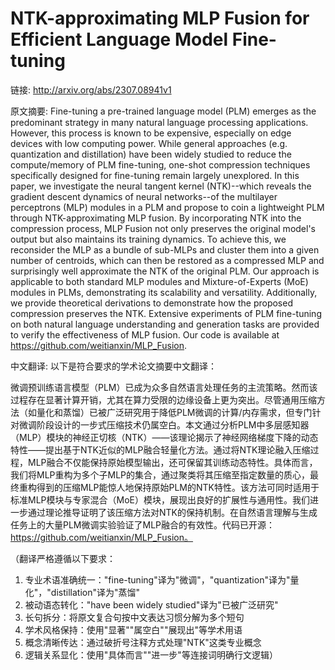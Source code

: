 # NTK-approximating MLP Fusion for Efficient Language Model Fine-tuning

链接: http://arxiv.org/abs/2307.08941v1

原文摘要:
Fine-tuning a pre-trained language model (PLM) emerges as the predominant
strategy in many natural language processing applications. However, this
process is known to be expensive, especially on edge devices with low computing
power. While general approaches (e.g. quantization and distillation) have been
widely studied to reduce the compute/memory of PLM fine-tuning, one-shot
compression techniques specifically designed for fine-tuning remain largely
unexplored. In this paper, we investigate the neural tangent kernel
(NTK)--which reveals the gradient descent dynamics of neural networks--of the
multilayer perceptrons (MLP) modules in a PLM and propose to coin a lightweight
PLM through NTK-approximating MLP fusion. By incorporating NTK into the
compression process, MLP Fusion not only preserves the original model's output
but also maintains its training dynamics. To achieve this, we reconsider the
MLP as a bundle of sub-MLPs and cluster them into a given number of centroids,
which can then be restored as a compressed MLP and surprisingly well
approximate the NTK of the original PLM. Our approach is applicable to both
standard MLP modules and Mixture-of-Experts (MoE) modules in PLMs,
demonstrating its scalability and versatility. Additionally, we provide
theoretical derivations to demonstrate how the proposed compression preserves
the NTK. Extensive experiments of PLM fine-tuning on both natural language
understanding and generation tasks are provided to verify the effectiveness of
MLP fusion. Our code is available at https://github.com/weitianxin/MLP_Fusion.

中文翻译:
以下是符合要求的学术论文摘要中文翻译：

微调预训练语言模型（PLM）已成为众多自然语言处理任务的主流策略。然而该过程存在显著计算开销，尤其在算力受限的边缘设备上更为突出。尽管通用压缩方法（如量化和蒸馏）已被广泛研究用于降低PLM微调的计算/内存需求，但专门针对微调阶段设计的一步式压缩技术仍属空白。本文通过分析PLM中多层感知器（MLP）模块的神经正切核（NTK）——该理论揭示了神经网络梯度下降的动态特性——提出基于NTK近似的MLP融合轻量化方法。通过将NTK理论融入压缩过程，MLP融合不仅能保持原始模型输出，还可保留其训练动态特性。具体而言，我们将MLP重构为多个子MLP的集合，通过聚类将其压缩至指定数量的质心，最终重构得到的压缩MLP能惊人地保持原始PLM的NTK特性。该方法可同时适用于标准MLP模块与专家混合（MoE）模块，展现出良好的扩展性与通用性。我们进一步通过理论推导证明了该压缩方法对NTK的保持机制。在自然语言理解与生成任务上的大量PLM微调实验验证了MLP融合的有效性。代码已开源：https://github.com/weitianxin/MLP_Fusion。

（翻译严格遵循以下要求：
1. 专业术语准确统一："fine-tuning"译为"微调"，"quantization"译为"量化"，"distillation"译为"蒸馏"
2. 被动语态转化："have been widely studied"译为"已被广泛研究"
3. 长句拆分：将原文复合句按中文表达习惯分解为多个短句
4. 学术风格保持：使用"显著""属空白""展现出"等学术用语
5. 概念清晰传达：通过破折号注释方式处理"NTK"这类专业概念
6. 逻辑关系显化：使用"具体而言""进一步"等连接词明确行文逻辑）
